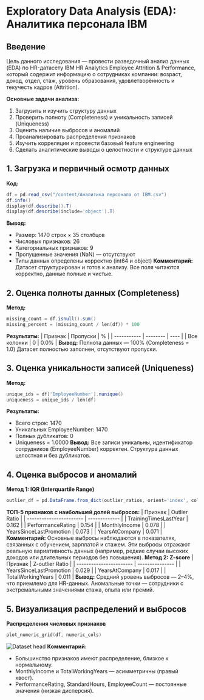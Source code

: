 # Exploratory Data Analysis (EDA): Аналитика персонала IBM

## Введение
Цель данного исследования — провести разведочный анализ данных (EDA) по HR-датасету IBM HR
Analytics Employee Attrition & Performance, который содержит информацию о сотрудниках компании:
возраст, доход, отдел, стаж, уровень образования, удовлетворённость и текучесть кадров (Attrition).

**Основные задачи анализа:**
1. Загрузить и изучить структуру данных
2. Проверить полноту (Completeness) и уникальность записей (Uniqueness)
3. Оценить наличие выбросов и аномалий
4. Проанализировать распределения признаков
5. Изучить корреляции и провести базовый feature engineering
6. Сделать аналитические выводы о целостности и структуре данных

## 1. Загрузка и первичный осмотр данных
**Код:**
```powershell
df = pd.read_csv("/content/Аналитика персонала от IBM.csv")
df.info()
display(df.describe().T)
display(df.describe(include='object').T)
```
**Вывод:**
- Размер: 1470 строк × 35 столбцов
- Числовых признаков: 26
- Категориальных признаков: 9
- Пропущенные значения (NaN) — отсутствуют
- Типы данных определены корректно (int64 и object)
**Комментарий:**
Датасет структурирован и готов к анализу. Все поля читаются корректно, данные полные и чистые.

## 2. Оценка полноты данных (Completeness)
**Метод:**
```powershell
missing_count = df.isnull().sum()
missing_percent = (missing_count / len(df)) * 100
```
**Результаты:**
| Признак     | Пропуски | %    |
| ----------- | -------- | ---- |
| Все колонки | 0        | 0.0% |
**Вывод:**
Полнота данных — 100% (Completeness = 1.0)
Датасет полностью заполнен, отсутствуют пропуски.

## 3. Оценка уникальности записей (Uniqueness)
**Метод:**
```powershell
unique_ids = df['EmployeeNumber'].nunique()
uniqueness = unique_ids / len(df)
```
**Результаты:**
- Всего строк: 1470
- Уникальных EmployeeNumber: 1470
- Полных дубликатов: 0
- Uniqueness = 1.0000
**Вывод:**
Все записи уникальны, идентификатор сотрудников (EmployeeNumber) корректен.
Структура данных целостная и без дубликатов.

## 4. Оценка выбросов и аномалий
**Метод 1: IQR (Interquartile Range)**
```powershell
outlier_df = pd.DataFrame.from_dict(outlier_ratios, orient='index', columns=['outlier_ratio'])
```
**ТОП-5 признаков с наибольшей долей выбросов:**
| Признак                 | Outlier Ratio |
| ----------------------- | ------------- |
| TrainingTimesLastYear   | 0.162         |
| PerformanceRating       | 0.154         |
| MonthlyIncome           | 0.078         |
| YearsSinceLastPromotion | 0.073         |
| YearsAtCompany          | 0.071         |
**Комментарий:**
Основные выбросы наблюдаются в показателях, связанных с обучением, зарплатой и стажем. Эти выбросы отражают реальную вариативность данных (например, редкие случаи высоких доходов или длительных периодов без повышения).
**Метод 2: Z-score**
| Признак                 | Z-outlier Ratio |
| ----------------------- | --------------- |
| YearsSinceLastPromotion | 0.029           |
| YearsAtCompany          | 0.017           |
| TotalWorkingYears       | 0.011           |
**Вывод:**
Средний уровень выбросов — 2–4%, что приемлемо для HR-данных.
Аномальные точки — сотрудники с экстремальными значениями стажа, опыта или премий.

## 5. Визуализация распределений и выбросов
**Распределения числовых признаков**
```powershell
plot_numeric_grid(df, numeric_cols)
```
![Dataset head](images/Imageso1.png)
**Комментарий:**
- Большинство признаков имеют распределение, близкое к нормальному.
- MonthlyIncome и TotalWorkingYears — асимметричны (правый хвост).
- PerformanceRating, StandardHours, EmployeeCount — постоянные значения (низкая дисперсия).

